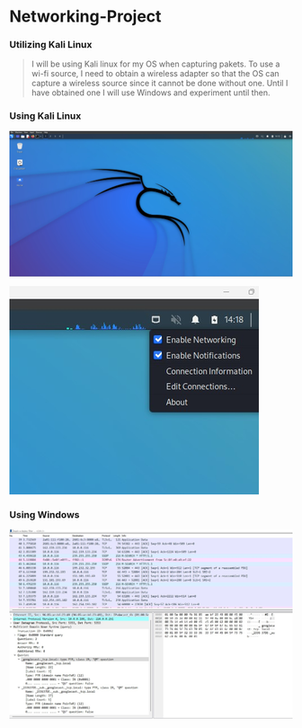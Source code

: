 # Networking-Project
### Utilizing Kali Linux
> I will be using Kali linux for my OS when capturing pakets. To use a wi-fi source, I need to obtain a wireless adapter so that the OS can capture a wireless source since it cannot be done without one. Until I have obtained one I will use Windows and experiment until then.

### Using Kali Linux
![This is the Kali linux home screen on Virtual Box](https://github.com/KB284/Networking-Project/blob/main/Kali%20linux%20.jpg)

![Current available network options. Require wireless adapter for Wi-Fi. Will update.](https://github.com/KB284/Networking-Project/blob/main/Missing_WIFI.jpg)

### Using Windows
![Wireshark on the Windows OS platform](https://github.com/KB284/Networking-Project/blob/main/Windows_Wireshark.jpg)
